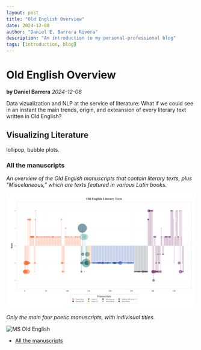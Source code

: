 ```yaml
---
layout: post
title: "Old English Overview"
date: 2024-12-08
author: "Daniel E. Barrera Rivera"
description: "An introduction to my personal-professional blog"
tags: [introduction, blog]
---
```


# Old English Overview
**by Daniel Barrera**
*2024-12-08*

Data vizualization and NLP at the service of literature: What if we could see in an instant the main trends, origin, and exteansion of every literary text written in Old English?

## Visualizing Literature

lollipop, bubble plots.

### All the manuscripts

  *An overview of the Old English manuscripts that contain literary texts, plus "Miscelaneous," which are texts featured in various Latin books.*

![MS Old English](assets/images/Old-English-Literary-Texts01.png)

  *Only the main four poetic manuscripts, with indivisual titles.*

![MS Old English](Old-English-Literary-Texts03.webp)


- [All the manuscripts](#)  